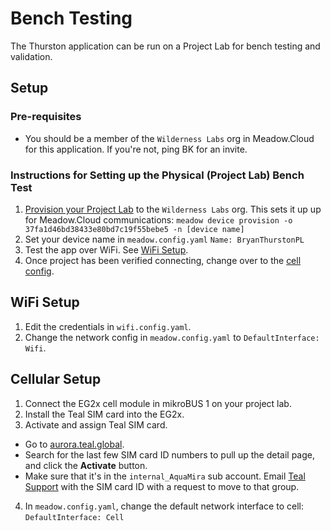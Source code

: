 # Bench Testing

The Thurston application can be run on a Project Lab for bench testing and validation. 

## Setup

### Pre-requisites

* You should be a member of the `Wilderness Labs` org in Meadow.Cloud for this application. If you're not, ping BK for an invite.

### Instructions for Setting up the Physical (Project Lab) Bench Test

1. [Provision your Project Lab](https://developer.wildernesslabs.co/Meadow/Meadow.Cloud/Device_Provisioning/) to the `Wilderness Labs` org. This sets it up up for Meadow.Cloud communications:
    `meadow device provision -o 37fa1d46bd38433e80bd7c19f55bebe5 -n [device name]`
2. Set your device name in `meadow.config.yaml`
     `Name: BryanThurstonPL`
3. Test the app over WiFi. See [WiFi Setup](#wifi-setup).
4. Once project has been verified connecting, change over to the [cell config](#cellular-setup).

## WiFi Setup
1. Edit the credentials in `wifi.config.yaml`.
2. Change the network config in `meadow.config.yaml` to `DefaultInterface: Wifi`.

## Cellular Setup

1. Connect the EG2x cell module in mikroBUS 1 on your project lab.
2. Install the Teal SIM card into the EG2x.
3. Activate and assign Teal SIM card.
  * Go to [aurora.teal.global](https://aurora.teal.global/onechips).
  * Search for the last few SIM card ID numbers to pull up the detail page, and click the **Activate** button.
  * Make sure that it's in the `internal_AquaMira` sub account. Email [Teal Support](mailto:support@tealcom.freshdesk.com) with the SIM card ID with a request to move to that group.
4. In `meadow.config.yaml`, change the default network interface to cell:
    `DefaultInterface: Cell`
